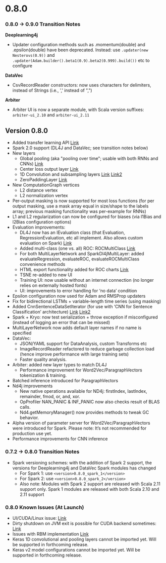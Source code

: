 # 0.8.0

### 0.8.0 -&gt; 0.9.0 Transition Notes

**Deeplearning4j**

* Updater configuration methods such as .momentum\(double\) and .epsilon\(double\) have been deprecated. Instead: use `.updater(new Nesterovs(0.9))` and `.updater(Adam.builder().beta1(0.9).beta2(0.999).build())` etc to configure

**DataVec**

* CsvRecordReader constructors: now uses characters for delimiters, instead of Strings \(i.e., ',' instead of ","\)

**Arbiter**

* Arbiter UI is now a separate module, with Scala version suffixes: `arbiter-ui_2.10` and `arbiter-ui_2.11`

## Version 0.8.0

* Added transfer learning API [Link](https://github.com/eclipse/deeplearning4j-examples/tree/master/dl4j-examples/src/main/java/org/deeplearning4j/examples/transferlearning/vgg16)
* Spark 2.0 support \(DL4J and DataVec; see transition notes below\)
* New layers
  * Global pooling \(aka "pooling over time"; usable with both RNNs and CNNs\) [Link](https://github.com/eclipse/deeplearning4j/blob/master/deeplearning4j/deeplearning4j-nn/src/main/java/org/deeplearning4j/nn/layers/pooling/GlobalPoolingLayer.java)
  * Center loss output layer [Link](https://github.com/eclipse/deeplearning4j-examples/blob/master/dl4j-examples/src/main/java/org/deeplearning4j/examples/misc/centerloss/CenterLossLenetMnistExample.java)
  * 1D Convolution and subsampling layers [Link](https://github.com/eclipse/deeplearning4j/blob/master/deeplearning4j/deeplearning4j-nn/src/main/java/org/deeplearning4j/nn/layers/convolution/Convolution1DLayer.java) [Link2](https://github.com/eclipse/deeplearning4j/blob/master/deeplearning4j/deeplearning4j-nn/src/main/java/org/deeplearning4j/nn/layers/convolution/subsampling/Subsampling1DLayer.java)
  * ZeroPaddingLayer [Link](https://github.com/eclipse/deeplearning4j/blob/master/deeplearning4j/deeplearning4j-nn/src/main/java/org/deeplearning4j/nn/layers/convolution/ZeroPaddingLayer.java)
* New ComputationGraph vertices
  * L2 distance vertex
  * L2 normalization vertex
* Per-output masking is now supported for most loss functions \(for per output masking, use a mask array equal in size/shape to the labels array; previous masking functionality was per-example for RNNs\)
* L1 and L2 regularization can now be configured for biases \(via l1Bias and l2Bias configuration options\)
* Evaluation improvements:
  * DL4J now has an IEvaluation class \(that Evaluation, RegressionEvaluation, etc all implement. Also allows custom evaluation on Spark\) [Link](https://github.com/eclipse/deeplearning4j/blob/master/deeplearning4j/deeplearning4j-nn/src/main/java/org/deeplearning4j/eval/IEvaluation.java)
  * Added multi-class \(one vs. all\) ROC: ROCMultiClass [Link](https://github.com/eclipse/deeplearning4j/blob/master/deeplearning4j/deeplearning4j-nn/src/main/java/org/deeplearning4j/eval/ROCMultiClass.java)
  * For both MultiLayerNetwork and SparkDl4jMultiLayer: added evaluateRegression, evaluateROC, evaluateROCMultiClass convenience methods
  * HTML export functionality added for ROC charts [Link](https://github.com/eclipse/deeplearning4j/blob/master/deeplearning4j/deeplearning4j-core/src/main/java/org/deeplearning4j/evaluation/EvaluationTools.java#L93)
  * TSNE re-added to new UI
  * Training UI: now usable without an internet connection \(no longer relies on externally hosted fonts\)
  * UI: improvements to error handling for ‘no data’ condition
* Epsilon configuration now used for Adam and RMSProp updaters
* Fix for bidirectional LSTMs + variable-length time series \(using masking\)
* Added CnnSentenceDataSetIterator \(for use with ‘CNN for Sentence Classification’ architecture\) [Link](https://github.com/eclipse/deeplearning4j/blob/master/deeplearning4j/deeplearning4j-nlp-parent/deeplearning4j-nlp/src/main/java/org/deeplearning4j/iterator/CnnSentenceDataSetIterator.java) [Link2](https://github.com/eclipse/deeplearning4j-examples/blob/master/dl4j-examples/src/main/java/org/deeplearning4j/examples/convolution/sentenceclassification/CnnSentenceClassificationExample.java)
* Spark + Kryo: now test serialization + throw exception if misconfigured \(instead of logging an error that can be missed\)
* MultiLayerNetwork now adds default layer names if no name is specified
* DataVec:
  * JSON/YAML support for DataAnalysis, custom Transforms etc
  * ImageRecordReader refactored to reduce garbage collection load \(hence improve performance with large training sets\)
  * Faster quality analysis.
* Arbiter: added new layer types to match DL4J
  * Performance improvement for Word2Vec/ParagraphVectors tokenization & training.
* Batched inference introduced for ParagraphVectors
* Nd4j improvements
  * New native operations available for ND4j: firstIndex, lastIndex, remainder, fmod, or, and, xor.
  * OpProfiler NAN\_PANIC & INF\_PANIC now also checks result of BLAS calls.
  * Nd4.getMemoryManager\(\) now provides methods to tweak GC behavior.
* Alpha version of parameter server for Word2Vec/ParagraphVectors were introduced for Spark. Please note: It’s not recommended for production use yet.
* Performance improvements for CNN inference

### 0.7.2 -&gt; 0.8.0 Transition Notes

* Spark versioning schemes: with the addition of Spark 2 support, the versions for Deeplearning4j and DataVec Spark modules has changed
  * For Spark 1: use `<version>0.8.0_spark_1</version>`
  * For Spark 2: use `<version>0.8.0_spark_2</version>`
  * Also note: Modules with Spark 2 support are released with Scala 2.11 support only. Spark 1 modules are released with both Scala 2.10 and 2.11 support

### 0.8.0 Known Issues \(At Launch\)

* UI/CUDA/Linux issue: [Link](https://github.com/eclipse/deeplearning4j/issues/3026)
* Dirty shutdown on JVM exit is possible for CUDA backend sometimes: [Link](https://github.com/eclipse/deeplearning4j/issues/3028)
* Issues with RBM implementation [Link](https://github.com/eclipse/deeplearning4j/issues/3049)
* Keras 1D convolutional and pooling layers cannot be imported yet. Will be supported in forthcoming release.
* Keras v2 model configurations cannot be imported yet. Will be supported in forthcoming release.

